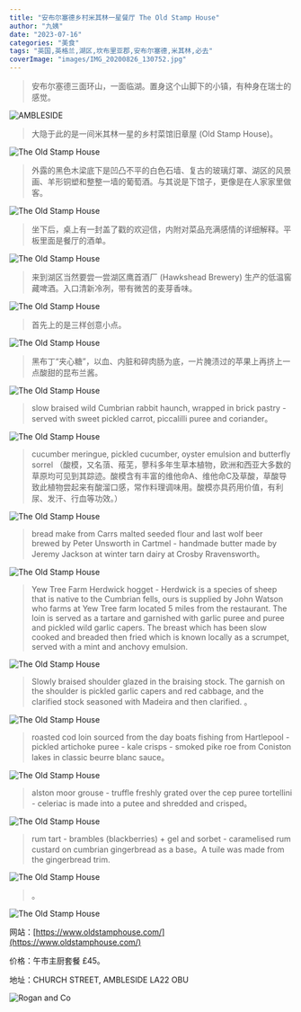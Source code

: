 ```yaml
---
title: "安布尔塞德乡村米其林一星餐厅 The Old Stamp House"
author: "九姨"
date: "2023-07-16"
categories: "美食"
tags: "英国,英格兰,湖区,坎布里亚郡,安布尔塞德,米其林,必去"
coverImage: "images/IMG_20200826_130752.jpg"
---
```


>安布尔塞德三面环山，一面临湖。置身这个山脚下的小镇，有种身在瑞士的感觉。

![AMBLESIDE](images/IMG_20200824_160705.jpg)

>大隐于此的是一间米其林一星的乡村菜馆旧章屋 (Old Stamp House)。

![The Old Stamp House](images/IMG_20200826_122521.jpg)

>外露的黑色木梁底下是凹凸不平的白色石墙、复古的玻璃灯罩、湖区的风景画、羊形铜塑和整整一墙的葡萄酒。与其说是下馆子，更像是在人家家里做客。

![The Old Stamp House](images/IMG_20200826_131653.jpg)

>坐下后，桌上有一封盖了戳的欢迎信，内附对菜品充满感情的详细解释。平板里面是餐厅的酒单。

![The Old Stamp House](images/IMG_20200826_122720.jpg)

>来到湖区当然要尝一尝湖区鹰首酒厂 (Hawkshead Brewery) 生产的低温窖藏啤酒。入口清新冷冽，带有微苦的麦芽香味。

![The Old Stamp House](images/IMG_20200826_123701.jpg)

>首先上的是三样创意小点。

![The Old Stamp House](images/IMG_20200826_123906.jpg)

>黑布丁“夹心糖”，以血、内脏和碎肉肠为底，一片腌渍过的苹果上再挤上一点酸甜的昆布兰酱。

![The Old Stamp House](images/IMG_20200826_123927.jpg)

>slow braised wild Cumbrian rabbit haunch, wrapped in brick pastry - served with sweet pickled carrot, piccalilli puree and coriander。

![The Old Stamp House](images/IMG_20200826_123939.jpg)

>cucumber meringue, pickled cucumber, oyster emulsion and butterfly sorrel （酸模，又名蕦、薞芜，蓼科多年生草本植物，欧洲和西亚大多数的草原均可见到其踪迹。酸模含有丰富的维他命A、维他命C及草酸，草酸导致此植物尝起来有酸溜口感，常作料理调味用。酸模亦具药用价值，有利尿、发汗、行血等功效。）

![The Old Stamp House](images/IMG_20200826_123950.jpg)

>bread make from Carrs malted seeded flour and last wolf beer brewed by Peter Unsworth in Cartmel - handmade butter made by Jeremy Jackson at winter tarn dairy at Crosby Rravensworth。

![The Old Stamp House](images/IMG_20200826_125629.jpg)

>Yew Tree Farm Herdwick hogget - Herdwick is a species of sheep that is native to the Cumbrian fells, ours is supplied by John Watson who farms at Yew Tree farm located 5 miles from the restaurant. The loin is served as a tartare and garnished with garlic puree and puree and pickled wild garlic capers. The breast which has been slow cooked and breaded then fried which is known locally as a scrumpet, served with a mint and anchovy emulsion.

![The Old Stamp House](images/IMG_20200826_130752.jpg)

>Slowly braised shoulder glazed in the braising stock. The garnish on the shoulder is pickled garlic capers and red cabbage, and the clarified stock seasoned with Madeira and then clarified. 。

![The Old Stamp House](images/IMG_20200826_130737.jpg)

>roasted cod loin sourced from the day boats fishing from Hartlepool - pickled artichoke puree - kale crisps - smoked pike roe from Coniston lakes in classic beurre blanc sauce。

![The Old Stamp House](images/IMG_20200826_133106.jpg)

>alston moor grouse - truffle freshly grated over the cep puree tortellini - celeriac is made into a putee and shredded and crisped。

![The Old Stamp House](images/IMG_20200826_135834.jpg)

>rum tart - brambles (blackberries) + gel and sorbet - caramelised rum custard on cumbrian gingerbread as a base。A tuile was made from the gingerbread trim.

![The Old Stamp House](images/IMG_20200826_143143.jpg)

>。

![The Old Stamp House](images/IMG_20200826_122453.jpg)


网站：[https://www.oldstamphouse.com/](https://www.oldstamphouse.com/)

价格：午市主厨套餐 £45。

地址：CHURCH STREET, AMBLESIDE LA22 OBU

![Rogan and Co](images/oldstamp.jpg)
